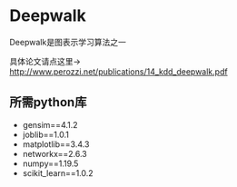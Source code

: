 # Deepwalk

Deepwalk是图表示学习算法之一

具体论文请点这里-> http://www.perozzi.net/publications/14_kdd_deepwalk.pdf

## 所需python库
- gensim==4.1.2
- joblib==1.0.1
- matplotlib==3.4.3
- networkx==2.6.3
- numpy==1.19.5
- scikit_learn==1.0.2
